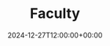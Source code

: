 ---
weight: 3000
title: "Faculty"
description: "Explore faculty opportunities at all levels, including Assistant Professor, Associate Professor, and Full Professor."
icon: article
date: 2024-12-27T12:00:00+00:00
---